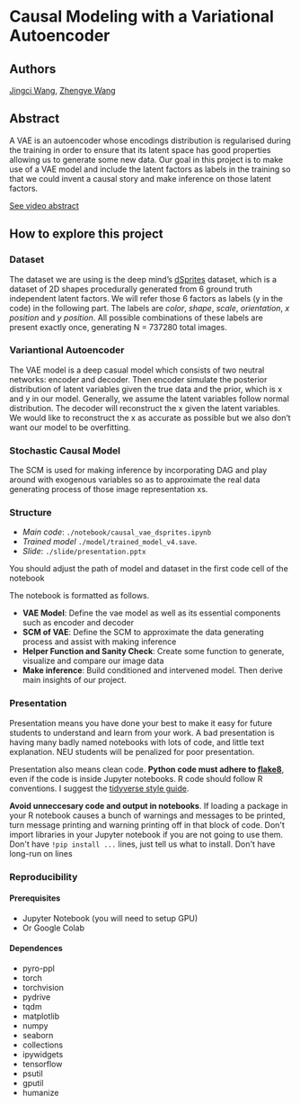 # Causal Modeling with a Variational Autoencoder

## Authors 

[Jingci Wang](https://www.linkedin.com/in/jingci-wang-613b31136/), [Zhengye Wang](https://www.linkedin.com/in/zhengyewang/)

## Abstract

A VAE is an autoencoder whose encodings distribution is regularised during the training in order to ensure that its latent space has good properties allowing us to generate some new data. Our goal in this project is to make use of a VAE model and include the latent factors as labels in the training so that we could invent a causal story and make inference on those latent factors.

<!--- People often use predictive models to recommend actions within a particular domain.  However, those predictions are biased by confounding.  Addressing this issue requires a causal model.  We built a causal generative model to analyze data in this domain.  We used public data to validate the testable implications of the structure of the model.  We then chose a parametric form of the model that performed well in posterior predictive checks.  We show the causal effects of the action on the outcome and provide a simple Web app that illustrates an application of the proposed method.--->

[See video abstract](https://www.youtube.com/watch?v=K8UfsD9_YI4)

## How to explore this project

### Dataset

The dataset we are using is the deep mind’s [dSprites](https://github.com/deepmind/dsprites-dataset) dataset, which is a dataset of 2D shapes procedurally generated from 6 ground truth independent latent factors. We will refer those 6 factors as labels (y in the code) in the following part. The labels are *color*, *shape*, *scale*, *orientation*, *x position* and *y position*. All possible combinations of these labels are present exactly once, generating N = 737280 total images.

### Variantional Autoencoder

The VAE model is a deep casual model which consists of two neutral networks: encoder and decoder. Then encoder simulate the posterior distribution of latent variables given the true data and the prior, which is x and y in our model. Generally, we assume the latent variables follow normal distribution. The decoder will reconstruct the x given the latent variables. We would like to reconstruct the x as accurate as possible but we also don’t want our model to be overfitting. 



### Stochastic Causal Model

The SCM is used for making inference by incorporating DAG and play around with exogenous variables so as to approximate the real data generating process of those image representation xs.

### Structure

 - *Main code*: `./notebook/causal_vae_dsprites.ipynb` 
 - *Trained model* `./model/trained_model_v4.save`. 
 - *Slide*: `./slide/presentation.pptx`

You should adjust the path of model and dataset in the first code cell of the notebook

The notebook is formatted as follows.

 - **VAE Model**: Define the vae model as well as its essential components such as encoder and decoder
 - **SCM of VAE**: Define the SCM to approximate the data generating process and assist with making inference
 - **Helper Function and Sanity Check**: Create some function to generate, visualize and compare our image data
 - **Make inference**: Build conditioned and intervened model. Then derive main insights of our project. 


<!---In this section, you will explain to other people how to navigate your project.

I am going to use this section to explain how to set up your project directory.

Put your project in the appropriate project directory. Create a subdirectory for your project and give it a clear name that reflects specific elements of your project.  It should not conflict with other group's names, obviously.  For example, some students who analyzed Airbnb data analyzed Bay Area real estate, while others analyzed Austin TX.  So good subdirectory names would be "airbnb model bay area" and "airbnb model austin".

Set up your project directory as you see fit.  The two most important things are **presentation** and **reproducibility**. --->

### Presentation

Presentation means you have done your best to make it easy for future students to understand and learn from your work.  A bad presentation is having many badly named notebooks with lots of code, and little text explanation.  NEU students will be penalized for poor presentation.

Presentation also means clean code.  **Python code must adhere to [flake8](http://flake8.pycqa.org/en/latest/index.html#quickstart)**, even if the code is inside Jupyter notebooks.  R code should follow R conventions.  I suggest the [tidyverse style guide](https://style.tidyverse.org/).

**Avoid unneccesary code and output in notebooks**.  If loading a package in your R notebook causes a bunch of warnings and messages to be printed, turn message printing and warning printing off in that block of code.  Don't import libraries in your Jupyter notebook if you are not going to use them.  Don't have `!pip install ...` lines, just tell us what to install.  Don't have long-run on lines 

### Reproducibility

<!---**Reproducibility** means that someone can easily clone this repo and reproduce your work.  Ideally, you should have notebooks (R Notebook or Jupyter notebooks) that you can be run directly.

* Make it clear what libraries need to be installed.
* You can put data, figures, code, slides, and other files in their own directories.  If you do, explain them in your version of this README.md.
* If you want to get fancy, you can [wrap your analysis in an R package](https://www.r-bloggers.com/creating-an-analysis-as-a-package-and-vignette/), or a Python library, or use the [Cookiecutter Data Science](https://drivendata.github.io/cookiecutter-data-science/).  But this is purely a matter of personal preference. 

Other notes:
* Above, there is a link to a video abstract.  You **must** create a **short** video summary of your work.  No more than 5 minutes.
* Use links in the author's section to link you your own websites, Linkedin, online portfolios, etc.--->


#### Prerequisites

* Jupyter Notebook (you will need to setup GPU)
* Or Google Colab 


#### Dependences

 * pyro-ppl
 * torch
 * torchvision
 * pydrive
 * tqdm
 * matplotlib
 * numpy
 * seaborn
 * collections
 * ipywidgets
 * tensorflow
 * psutil
 * gputil
 * humanize
